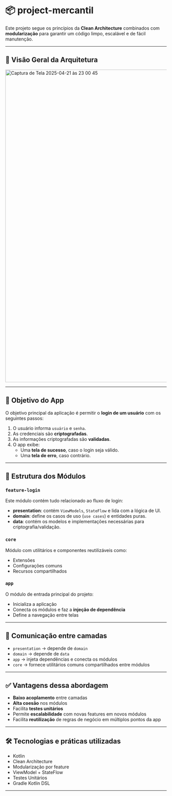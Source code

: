 # 📦 project-mercantil

Este projeto segue os princípios da **Clean Architecture** combinados com **modularização** para garantir um código limpo, escalável e de fácil manutenção.

---

## 🧠 Visão Geral da Arquitetura

<img width="976" alt="Captura de Tela 2025-04-21 às 23 00 45" src="https://github.com/user-attachments/assets/8455e35c-1814-4c17-8cb7-1e470cde1ac3" />

---

## 🎯 Objetivo do App

O objetivo principal da aplicação é permitir o **login de um usuário** com os seguintes passos:

1. O usuário informa `usuário` e `senha`.
2. As credenciais são **criptografadas**.
3. As informações criptografadas são **validadas**.
4. O app exibe:
   - Uma **tela de sucesso**, caso o login seja válido.
   - Uma **tela de erro**, caso contrário.

---

## 🧱 Estrutura dos Módulos

### `feature-login`

Este módulo contém tudo relacionado ao fluxo de login:

- **presentation**: contém `ViewModels`, `StateFlow` e lida com a lógica de UI.
- **domain**: define os casos de uso (`use cases`) e entidades puras.
- **data**: contém os modelos e implementações necessárias para criptografia/validação.

### `core`

Módulo com utilitários e componentes reutilizáveis como:
- Extensões
- Configurações comuns
- Recursos compartilhados

### `app`

O módulo de entrada principal do projeto:
- Inicializa a aplicação
- Conecta os módulos e faz a **injeção de dependência**
- Define a navegação entre telas

---

## 🔄 Comunicação entre camadas

- `presentation` → depende de `domain`
- `domain` → depende de `data`
- `app` → injeta dependências e conecta os módulos
- `core` → fornece utilitários comuns compartilhados entre módulos

---

## ✅ Vantagens dessa abordagem

- **Baixo acoplamento** entre camadas
- **Alta coesão** nos módulos
- Facilita **testes unitários**
- Permite **escalabilidade** com novas features em novos módulos
- Facilita **reutilização** de regras de negócio em múltiplos pontos da app

---

## 🛠 Tecnologias e práticas utilizadas

- Kotlin
- Clean Architecture
- Modularização por feature
- ViewModel + StateFlow
- Testes Unitários
- Gradle Kotlin DSL

---

